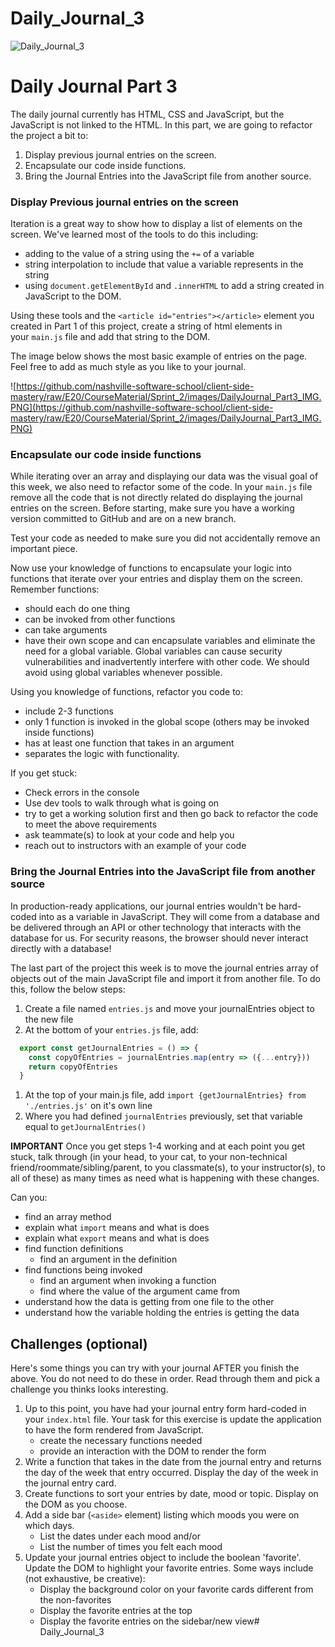# Daily_Journal_3
![Daily_Journal_3](https://user-images.githubusercontent.com/85176043/189445813-d3a1dac9-f4ed-4c20-995a-17680e6190b8.jpeg)


# **Daily Journal Part 3**

The daily journal currently has HTML, CSS and JavaScript, but the JavaScript is not linked to the HTML. In this part, we are going to refactor the project a bit to:

1. Display previous journal entries on the screen.
2. Encapsulate our code inside functions.
3. Bring the Journal Entries into the JavaScript file from another source.

### **Display Previous journal entries on the screen**

Iteration is a great way to show how to display a list of elements on the screen. We've learned most of the tools to do this including:

- adding to the value of a string using the `+=` of a variable
- string interpolation to include that value a variable represents in the string
- using `document.getElementById` and `.innerHTML` to add a string created in JavaScript to the DOM.

Using these tools and the `<article id="entries"></article>` element you created in Part 1 of this project, create a string of html elements in your `main.js` file and add that string to the DOM.

The image below shows the most basic example of entries on the page. Feel free to add as much style as you like to your journal.       

![https://github.com/nashville-software-school/client-side-mastery/raw/E20/CourseMaterial/Sprint_2/images/DailyJournal_Part3_IMG.PNG](https://github.com/nashville-software-school/client-side-mastery/raw/E20/CourseMaterial/Sprint_2/images/DailyJournal_Part3_IMG.PNG)

### **Encapsulate our code inside functions**

While iterating over an array and displaying our data was the visual goal of this week, we also need to refactor some of the code. In your `main.js` file remove all the code that is not directly related do displaying the journal entries on the screen. Before starting, make sure you have a working version committed to GitHub and are on a new branch.

Test your code as needed to make sure you did not accidentally remove an important piece.

Now use your knowledge of functions to encapsulate your logic into functions that iterate over your entries and display them on the screen. Remember functions:

- should each do one thing
- can be invoked from other functions
- can take arguments
- have their own scope and can encapsulate variables and eliminate the need for a global variable. Global variables can cause security vulnerabilities and inadvertently interfere with other code. We should avoid using global variables whenever possible.

Using you knowledge of functions, refactor you code to:

- include 2-3 functions
- only 1 function is invoked in the global scope (others may be invoked inside functions)
- has at least one function that takes in an argument
- separates the logic with functionality.

If you get stuck:

- Check errors in the console
- Use dev tools to walk through what is going on
- try to get a working solution first and then go back to refactor the code to meet the above requirements
- ask teammate(s) to look at your code and help you
- reach out to instructors with an example of your code

### **Bring the Journal Entries into the JavaScript file from another source**

In production-ready applications, our journal entries wouldn't be hard-coded into as a variable in JavaScript. They will come from a database and be delivered through an API or other technology that interacts with the database for us. For security reasons, the browser should never interact directly with a database!

The last part of the project this week is to move the journal entries array of objects out of the main JavaScript file and import it from another file. To do this, follow the below steps:

1. Create a file named `entries.js` and move your journalEntries object to the new file
2. At the bottom of your `entries.js` file, add:

```jsx
  export const getJournalEntries = () => {
    const copyOfEntries = journalEntries.map(entry => ({...entry}))
    return copyOfEntries
  }
```

1. At the top of your main.js file, add `import {getJournalEntries} from './entries.js'` on it's own line
2. Where you had defined `journalEntries` previously, set that variable equal to `getJournalEntries()`

**IMPORTANT** Once you get steps 1-4 working and at each point you get stuck, talk through (in your head, to your cat, to your non-technical friend/roommate/sibling/parent, to you classmate(s), to your instructor(s), to all of these) as many times as need what is happening with these changes.

Can you:

- find an array method
- explain what `import` means and what is does
- explain what `export` means and what is does
- find function definitions
    - find an argument in the definition
- find functions being invoked
    - find an argument when invoking a function
    - find where the value of the argument came from
- understand how the data is getting from one file to the other
- understand how the variable holding the entries is getting the data

## **Challenges (optional)**

Here's some things you can try with your journal AFTER you finish the above. You do not need to do these in order. Read through them and pick a challenge you thinks looks interesting.

1. Up to this point, you have had your journal entry form hard-coded in your `index.html` file. Your task for this exercise is update the application to have the form rendered from JavaScript.
    - create the necessary functions needed
    - provide an interaction with the DOM to render the form
2. Write a function that takes in the date from the journal entry and returns the day of the week that entry occurred. Display the day of the week in the journal entry card.
3. Create functions to sort your entries by date, mood or topic. Display on the DOM as you choose.
4. Add a side bar (`<aside>` element) listing which moods you were on which days.
    - List the dates under each mood and/or
    - List the number of times you felt each mood
5. Update your journal entries object to include the boolean 'favorite'. Update the DOM to highlight your favorite entries. Some ways include (not exhaustive, be creative):
    - Display the background color on your favorite cards different from the non-favorites
    - Display the favorite entries at the top
    - Display the favorite entries on the sidebar/new view# Daily_Journal_3

